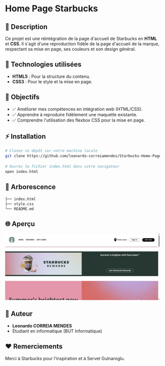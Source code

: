 # Home Page Starbucks

## 📖 Description
Ce projet est une réintégration de la page d'accueil de Starbucks en **HTML** et **CSS**. Il s'agit d'une reproduction fidèle de la page d'accueil de la marque, respectant sa mise en page, ses couleurs et son design général.

## 🚀 Technologies utilisées
- **HTML5** : Pour la structure du contenu.
- **CSS3** : Pour le style et la mise en page.

## 🎯 Objectifs
- ✅ Améliorer mes compétences en intégration web (HTML/CSS).
- ✅ Apprendre à reproduire fidèlement une maquette existante.
- ✅ Comprendre l'utilisation des flexbox CSS pour la mise en page.

## ⚡ Installation
```bash
# Clonez ce dépôt sur votre machine locale
git clone https://github.com/leonardo-correiamendes/Starbucks-Home-Page.git

# Ouvrez le fichier index.html dans votre navigateur
open index.html
```

## 📂 Arborescence
```plaintext
├── index.html
├── style.css
└── README.md
```

## 🌐 Aperçu
![Aperçu de la page d'accueil](./images/apercu.png)

## 👤 Auteur
- **Leonardo CORREIA MENDES**
- Étudiant en informatique (BUT Informatique)

## ❤️ Remerciements
Merci à Starbucks pour l'inspiration et à Servet Gulnaroglu.
